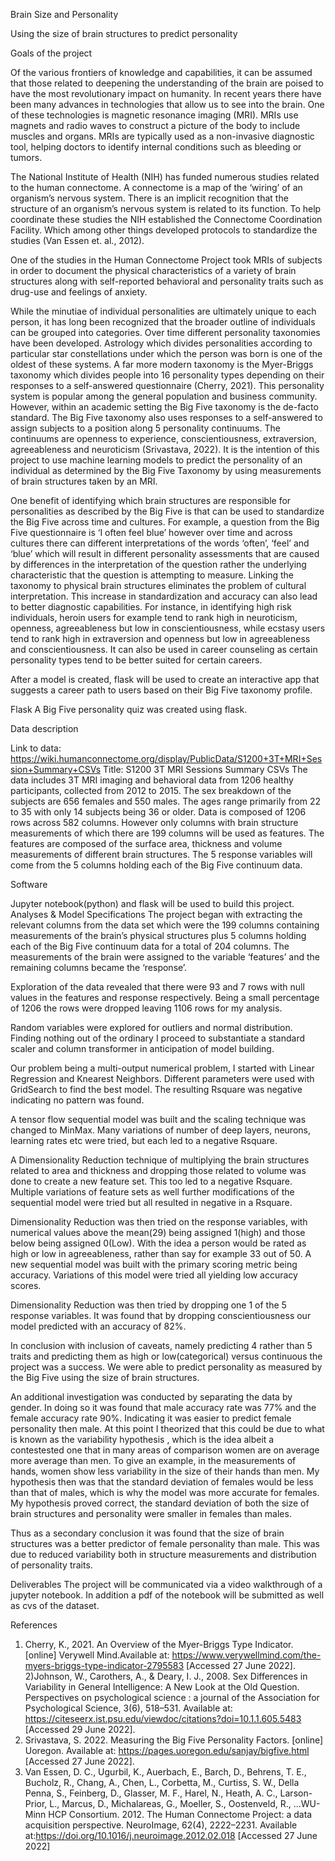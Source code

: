 Brain Size and Personality

Using the size of brain structures to predict personality

Goals of the project

Of the various frontiers of knowledge and capabilities, it can be assumed that those related to deepening the understanding of the brain are poised to have the most revolutionary impact on humanity.
In recent years there have been many advances in technologies that allow us to see into the brain. One of these technologies is magnetic resonance imaging (MRI). MRIs use magnets and radio waves to construct a picture of the body to include muscles and organs. MRIs are typically used as a non-invasive diagnostic tool, helping doctors to identify internal conditions such as bleeding or tumors.

The National Institute of Health (NIH) has funded numerous studies related to the human connectome. A connectome is a map of the ‘wiring’ of an organism’s nervous system. There is an implicit recognition that the structure of an organism’s nervous system is related to its function. To help coordinate these studies the NIH established the Connectome Coordination Facility. Which among other things developed protocols to standardize the studies (Van Essen et. al., 2012).

One of the studies in the Human Connectome Project took MRIs of subjects in order to document the physical characteristics of a variety of brain structures along with self-reported behavioral and personality traits such as drug-use and feelings of anxiety.

While the minutiae of individual personalities are ultimately unique to each person, it has long been recognized that the broader outline of individuals can be grouped into categories. Over time different personality taxonomies have been developed. Astrology which divides personalities according to particular star constellations under which the person was born is one of the oldest of these systems. A far more modern taxonomy is the Myer-Briggs taxonomy which divides people into 16 personality types depending on their responses to a self-answered questionnaire (Cherry, 2021). This personality system is popular among the general population and business community. However, within an academic setting the Big Five taxonomy is the de-facto standard. The Big Five taxonomy also uses responses to a self-answered to assign subjects to a position along 5 personality continuums.  The continuums are openness to experience, conscientiousness, extraversion, agreeableness and neuroticism (Srivastava, 2022). It is the intention of this project to use machine learning models to predict the personality of an individual as determined by the Big Five Taxonomy by using measurements of brain structures taken by an MRI. 

One benefit of identifying which brain structures are responsible for personalities as described by the Big Five is that can be used to standardize the Big Five across time and cultures. For example, a question from the Big Five questionnaire is ‘I often feel blue’ however over time and across cultures there can different interpretations of the words ‘often’, ‘feel’ and ‘blue’ which will result in different personality assessments that are caused by differences in the interpretation of the question rather the underlying characteristic that the question is attempting to measure. Linking the taxonomy to physical brain structures eliminates the problem of cultural interpretation.  This increase in standardization and accuracy can also lead to better diagnostic capabilities. For instance, in identifying high risk individuals, heroin users for example tend to rank high in neuroticism, openness, agreeableness but low in conscientiousness, while ecstasy users tend to rank high in extraversion and openness but low in agreeableness and conscientiousness. It can also be used in career counseling as certain personality types tend to be better suited for certain careers.  

After a model is created, flask will be used to create an interactive app that suggests a career path to users based on their Big Five taxonomy profile.

Flask
A Big Five personality quiz was created using flask.

Data description

Link to data: https://wiki.humanconnectome.org/display/PublicData/S1200+3T+MRI+Session+Summary+CSVs Title: S1200 3T MRI Sessions Summary CSVs
The data includes 3T MRI imaging and behavioral data from 1206 healthy participants, collected from 2012 to 2015. The sex breakdown of the subjects are 656 females and 550 males. The ages range primarily from 22 to 35 with only 14 subjects being 36 or older.
Data is composed of 1206 rows across 582 columns. However only columns with brain structure measurements of which there are 199 columns will be used as features. The features are composed of the surface area, thickness and volume measurements of different brain structures. The 5 response variables will come from the 5 columns holding each of the Big Five continuum data.  

Software

Jupyter notebook(python) and flask will be used to build this project. 
Analyses & Model Specifications
The project began with extracting the relevant columns from the data set which were the 199 columns containing measurements of the brain’s physical structures plus 5 columns holding each of the Big Five continuum data for a total of 204 columns. The measurements of the brain were assigned to the variable ‘features’ and the remaining columns became the ‘response’.

Exploration of the data revealed that there were 93 and 7 rows with null values in the features and response respectively. Being a small percentage of 1206 the rows were dropped leaving 1106 rows for my analysis. 

Random variables were explored for outliers and normal distribution. Finding nothing out of the ordinary I proceed to substantiate a standard scaler and column transformer in anticipation of model building. 

Our problem being a multi-output numerical problem, I started with Linear Regression and Knearest Neighbors. Different parameters were used with GridSearch to find the best model. The resulting Rsquare was negative indicating no pattern was found.

A  tensor flow sequential model was built and  the scaling technique was changed to MinMax. Many variations of number of deep layers, neurons, learning rates etc were tried, but each led to a negative Rsquare.

A Dimensionality Reduction technique of multiplying the brain structures related to area and thickness and dropping those related to volume was done to create a new feature set. This too led to a negative Rsquare. Multiple variations of feature sets as well further modifications of the sequential model were tried but all resulted in negative in a Rsquare.

Dimensionality Reduction was then tried on the response variables, with numerical values above the mean(29) being assigned 1(high) and those below being assigned 0(Low). With the  idea a person would be rated as high or low in agreeableness, rather than say for example 33 out of 50. A new sequential model was built with the primary scoring metric being accuracy. Variations of this model were tried all yielding low accuracy scores.

Dimensionality Reduction was then tried by dropping one 1 of the 5 response variables. It was found that by dropping conscientiousness our model predicted with an accuracy of  82%. 

In conclusion with inclusion of caveats, namely predicting 4 rather than 5 traits and predicting them as high or low(categorical) versus continuous the project was a success. We were able to predict personality as measured by the Big Five using the size of brain structures.

An additional investigation was conducted by separating the data by gender. In doing so it was found that male accuracy rate was 77% and the female accuracy rate 90%. Indicating it was easier to predict female personality then male. At this point I theorized that this could be due  to what is known as the variability hypothesis , which is  the idea albeit a contestested one that in many areas of comparison women are on average more average than men. To give an example, in the measurements of hands, women show less variability in the size of their hands than men. My hypothesis then was that the standard deviation of females would be less than that of males, which is why the model was more accurate for females. My hypothesis proved correct, the standard deviation of both the size of brain structures and personality were smaller in females than males. 

Thus as a secondary conclusion it was found that the size of brain structures was a better predictor of female personality than male. This was due to reduced variability both in structure measurements and distribution of personality traits.


Deliverables
The project will be communicated via a video walkthrough of a jupyter notebook. In addition a pdf of the notebook will be submitted as well as cvs of the dataset.

References
1) Cherry, K., 2021. An Overview of the Myer-Briggs Type Indicator. [online] Verywell Mind.Available at: <https://www.verywellmind.com/the-myers-briggs-type-indicator-2795583>  [Accessed 27 June 2022].
2)Johnson, W., Carothers, A., & Deary, I. J., 2008. Sex Differences in Variability in General Intelligence: A New Look at the Old Question. Perspectives on psychological science : a journal of the Association for Psychological Science, 3(6), 518–531. Available at:  <https://citeseerx.ist.psu.edu/viewdoc/citations?doi=10.1.1.605.5483> [Accessed 29 June 2022].
3) Srivastava, S. 2022. Measuring the Big Five Personality Factors. [online] Uoregon. Available at: <https://pages.uoregon.edu/sanjay/bigfive.html> [Accessed 27 June 2022].
4) Van Essen, D. C., Ugurbil, K., Auerbach, E., Barch, D., Behrens, T. E., Bucholz, R., Chang, A., Chen, L., Corbetta, M., Curtiss, S. W., Della Penna, S., Feinberg, D., Glasser, M. F., Harel, N., Heath, A. C., Larson-Prior, L., Marcus, D., Michalareas, G., Moeller, S., Oostenveld, R., ...WU-Minn HCP Consortium. 2012. The Human Connectome Project: a data acquisition perspective. NeuroImage, 62(4), 2222–2231. Available at:<https://doi.org/10.1016/j.neuroimage.2012.02.018> [Accessed 27 June 2022]


